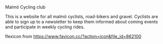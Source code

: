 Malmö Cycling club 

This is a website for all malmö cyclists, road-bikers and gravel. 
Cyclists are able to sign up to a newsletter to keep them informed about coming events and participate in weekly cycling rides. 

flexicon from https://www.favicon.cc/?action=icon&file_id=862100
